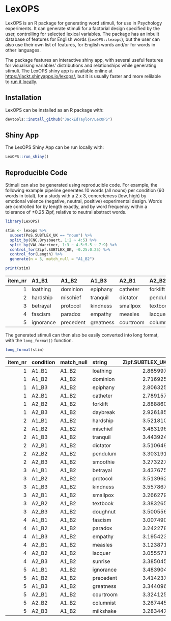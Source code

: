 
<!-- README.md is generated from README.Rmd. Please edit that file -->

# LexOPS

<!-- badges: start -->

<!-- badges: end -->

LexOPS is an R package for generating word stimuli, for use in
Psychology experiments. It can generate stimuli for a factorial design
specified by the user, controlling for selected lexical variables. The
package has an inbuilt database of features for English words
(`LexOPS::lexops`), but the user can also use their own list of
features, for English words and/or for words in other languages.

The package features an interactive shiny app, with several useful
features for visualising variables’ distributions and relationships
while generating stimuli. The LexOPS shiny app is available online at
<https://jackt.shinyapps.io/lexops/>, but it is usually faster and more
relilable to [run it locally](#shiny-app).

## Installation

LexOPS can be installed as an R package with:

``` r
devtools::install_github("JackEdTaylor/LexOPS")
```

## Shiny App

The LexOPS Shiny App can be run locally with:

``` r
LexOPS::run_shiny()
```

## Reproducible Code

Stimuli can also be generated using reproducible code. For example, the
following example pipeline generates 10 words (all nouns) per condition
(60 words in total), for a study with a 2 x 3, concreteness (low, high)
by emotional valence (negative, neutral, positive) experimental design.
Words are controlled for by length exactly, and by word frequency within
a tolerance of ±0.25 Zipf, relative to neutral abstract words.

``` r
library(LexOPS)

stim <- lexops %>%
  subset(PoS.SUBTLEX_UK == "noun") %>%
  split_by(CNC.Brysbaert, 1:2 ~ 4:5) %>%
  split_by(VAL.Warriner, 1:3 ~ 4.5:5.5 ~ 7:9) %>%
  control_for(Zipf.SUBTLEX_UK, -0.25:0.25) %>%
  control_for(Length) %>%
  generate(n = 5, match_null = "A1_B2")

print(stim)
```

| item\_nr | A1\_B1    | A1\_B2    | A1\_B3    | A2\_B1    | A2\_B2    | A2\_B3    | match\_null |
| -------: | :-------- | :-------- | :-------- | :-------- | :-------- | :-------- | :---------- |
|        1 | loathing  | dominion  | epiphany  | catheter  | forklift  | daybreak  | A1\_B2      |
|        2 | hardship  | mischief  | tranquil  | dictator  | pendulum  | smoothie  | A1\_B2      |
|        3 | betrayal  | protocol  | kindness  | smallpox  | textbook  | doughnut  | A1\_B2      |
|        4 | fascism   | paradox   | empathy   | measles   | lacquer   | sunrise   | A1\_B2      |
|        5 | ignorance | precedent | greatness | courtroom | columnist | milkshake | A1\_B2      |

The generated stimuli can then also be easily converted into long
format, with the `long_format()`
function.

``` r
long_format(stim)
```

| item\_nr | condition | match\_null | string    | Zipf.SUBTLEX\_UK | Length | CNC.Brysbaert | VAL.Warriner |
| -------: | :-------- | :---------- | :-------- | ---------------: | -----: | ------------: | -----------: |
|        1 | A1\_B1    | A1\_B2      | loathing  |         2.865997 |      8 |          1.89 |         2.42 |
|        1 | A1\_B2    | A1\_B2      | dominion  |         2.716925 |      8 |          1.96 |         4.62 |
|        1 | A1\_B3    | A1\_B2      | epiphany  |         2.806325 |      8 |          1.60 |         7.06 |
|        1 | A2\_B1    | A1\_B2      | catheter  |         2.789157 |      8 |          4.48 |         2.84 |
|        1 | A2\_B2    | A1\_B2      | forklift  |         2.888860 |      8 |          4.79 |         4.74 |
|        1 | A2\_B3    | A1\_B2      | daybreak  |         2.926185 |      8 |          4.21 |         7.16 |
|        2 | A1\_B1    | A1\_B2      | hardship  |         3.521810 |      8 |          1.79 |         2.80 |
|        2 | A1\_B2    | A1\_B2      | mischief  |         3.483196 |      8 |          1.90 |         4.78 |
|        2 | A1\_B3    | A1\_B2      | tranquil  |         3.443924 |      8 |          1.90 |         7.11 |
|        2 | A2\_B1    | A1\_B2      | dictator  |         3.510649 |      8 |          4.29 |         2.77 |
|        2 | A2\_B2    | A1\_B2      | pendulum  |         3.303191 |      8 |          4.69 |         5.17 |
|        2 | A2\_B3    | A1\_B2      | smoothie  |         3.273227 |      8 |          4.62 |         7.89 |
|        3 | A1\_B1    | A1\_B2      | betrayal  |         3.437675 |      8 |          1.76 |         2.24 |
|        3 | A1\_B2    | A1\_B2      | protocol  |         3.513962 |      8 |          1.97 |         5.10 |
|        3 | A1\_B3    | A1\_B2      | kindness  |         3.557867 |      8 |          1.74 |         7.65 |
|        3 | A2\_B1    | A1\_B2      | smallpox  |         3.266279 |      8 |          4.25 |         2.02 |
|        3 | A2\_B2    | A1\_B2      | textbook  |         3.383265 |      8 |          4.86 |         5.00 |
|        3 | A2\_B3    | A1\_B2      | doughnut  |         3.500556 |      8 |          4.96 |         7.50 |
|        4 | A1\_B1    | A1\_B2      | fascism   |         3.007490 |      7 |          1.83 |         2.50 |
|        4 | A1\_B2    | A1\_B2      | paradox   |         3.242278 |      7 |          1.54 |         5.40 |
|        4 | A1\_B3    | A1\_B2      | empathy   |         3.195423 |      7 |          1.63 |         7.29 |
|        4 | A2\_B1    | A1\_B2      | measles   |         3.123871 |      7 |          4.69 |         2.57 |
|        4 | A2\_B2    | A1\_B2      | lacquer   |         3.055571 |      7 |          4.28 |         4.95 |
|        4 | A2\_B3    | A1\_B2      | sunrise   |         3.385045 |      7 |          4.69 |         7.35 |
|        5 | A1\_B1    | A1\_B2      | ignorance |         3.483904 |      9 |          1.60 |         2.84 |
|        5 | A1\_B2    | A1\_B2      | precedent |         3.414237 |      9 |          1.63 |         5.25 |
|        5 | A1\_B3    | A1\_B2      | greatness |         3.344096 |      9 |          1.69 |         7.76 |
|        5 | A2\_B1    | A1\_B2      | courtroom |         3.324125 |      9 |          4.63 |         2.84 |
|        5 | A2\_B2    | A1\_B2      | columnist |         3.267445 |      9 |          4.14 |         5.47 |
|        5 | A2\_B3    | A1\_B2      | milkshake |         3.283447 |      9 |          4.97 |         7.26 |
